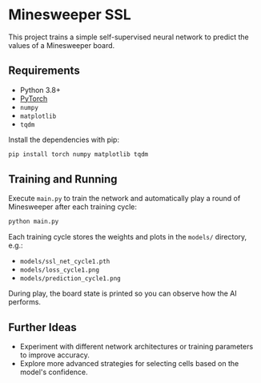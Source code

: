 # Minesweeper SSL

This project trains a simple self-supervised neural network to predict the values of a Minesweeper board.

## Requirements

- Python 3.8+
- [PyTorch](https://pytorch.org/)
- `numpy`
- `matplotlib`
- `tqdm`

Install the dependencies with pip:

```bash
pip install torch numpy matplotlib tqdm
```

## Training and Running

Execute `main.py` to train the network and automatically play a round of Minesweeper after each training cycle:

```bash
python main.py
```

Each training cycle stores the weights and plots in the `models/` directory, e.g.:

- `models/ssl_net_cycle1.pth`
- `models/loss_cycle1.png`
- `models/prediction_cycle1.png`

During play, the board state is printed so you can observe how the AI performs.

## Further Ideas

- Experiment with different network architectures or training parameters to improve accuracy.
- Explore more advanced strategies for selecting cells based on the model's confidence.


